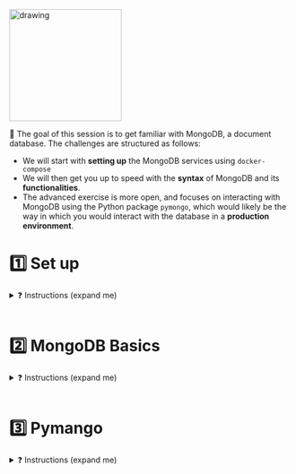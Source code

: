 <img src="https://wagon-public-datasets.s3.amazonaws.com/data-engineering/W2D2-nosql/mongodb.png" alt="drawing" width="200"/>


🎯 The goal of this session is to get familiar with MongoDB, a document database. The challenges are structured as follows:
- We will start with **setting up** the MongoDB services using `docker-compose`
- We will then get you up to speed with the **syntax** of MongoDB and its **functionalities**.
- The advanced exercise is more open, and focuses on interacting with MongoDB using the Python package `pymongo`, which would likely be the way in which you would interact with the database in a **production environment**.


# 1️⃣ Set up
<details>
<summary markdown='span'>❓ Instructions (expand me)</summary>

<br>

We will use 2 different images, one from `Mongo` and one from `Mongo Express`, which is an interactive lightweight Web-Based Administrative Tool 💻  to interact with the MongoDB Databases through the UI.


## MongoDB service
1 ❓ Add the following line: `version: '3.1'` to the top of the `docker-compose` file.

2 ❓ Add a new service named `mongo` with the following properties (use [dockerhub readme](https://hub.docker.com/_/mongo) to get syntax right):
- `image`: specify the name of the Docker image to use for the MongoDB instance and use version `6.0`
- `restart`: `always`
- `environment`:
  - specify the desired username and password for the MongoDB root user
- `volumes`:
  - specify the host directory `data/db` where you want to store the MongoDB data files and the corresponding directory `data/db` in the Docker container
- `ports`:
  - specify the host port and the container port that you want to use for accessing the MongoDB instance - use `27017`


☝️ This will create a Docker container for the MongoDB instance using the specified Docker image. 💡 The `restart` property specifies that the container should always be restarted if it stops. The `environment` section specifies the username and password for the MongoDB root user. The `volumes` section mounts the local directory where you want to store the MongoDB data files to the corresponding directory in the container. The `ports` section forwards the local port and the container port that you specified, allowing you to locally connect to the MongoDB instance.

## MongoDB Express service

3 ❓ In the `docker-compose.yml` file, add a new service named `mongo-express` with the following properties (use the [mongo-express-docker documentation](https://github.com/mongo-express/mongo-express-docker#configuration))
- `image`: specify the name of the Docker image to use for the MongoDB Express web interface and use version `1.0.0-alpha`
- `restart`: `always`
- `ports`:
  - specify the host port and the container port that you want to use for accessing the `mongo-express` web interface - use `8081`
- `environment`:
  - specify the username and password for the MongoDB root user
  - specify the URL of the MongoDB instance in the following format "mongodb://username:password@localhost:port/"
- `depends_on`:
  - the express service depends on the mongo service, make that explicit
## Get it up and running
4 ❓ Run
```bash
docker compose up
```
and visit `http://localhost:8081` after initialization

5 💡 The `docker exec` command allows you to run commands inside a Docker container. This allows us to interact with MongoDB inside the container. ❓ Run the following command, which will give you a bash shell inside your mongo container:

```bash
$ docker exec -it [CONTAINER NAME] /bin/bash
```

<details>
    <summary markdown='span'>💡 Hint</summary>
  💡 Use the container name of the mongo service, not of the mongo-express service. You want to interact with the database, not with the UI!
</details>
<br>

6 ❓ Run `mongosh` inside the container to interact with Mongo using your username and password (replace the values with the credentials that you used in the docker-compose file)
```bash
$ mongosh admin -u username -p password
```

🚀 You are now ready to interact with the database. You can run `help` to see which commands are available

</details>

<br>

# 2️⃣ MongoDB Basics

<details>
<summary markdown='span'>❓ Instructions (expand me)</summary>

<br>

<img src="https://www.mongodb.com/docs/manual/images/crud-annotated-mongodb-insertOne.bakedsvg.svg" width=400>

📚 First, take 5 min to scroll through the official [MongoDB vs. SQL comparison](https://www.mongodb.com/docs/manual/reference/sql-comparison/) tutorial

👉 Your turn!

**1 ❓ Switch** a database "food" (that doesn't exist yet)
```bash
$ use food
```

**2 ❓ Create** a collection 📁
```bash
db.createCollection("fruits")
```
✅ Verify in the CLI that database has been created.
✅ Verify also `Mongo-express` that the database has been created.

For the following questions, use the [documentation of MongoDB](https://www.mongodb.com/docs/manual/reference/method/) to find the right method to use per question.

<details>
    <summary markdown='span'>💡 Need help?</summary>
  💡 The answers can be found in the README of the answers subdirectory. But only use this as your last resort!
</details>
<br>

**3 ❓ Insert** the following list of documents into the fruits collection 📄
```bash
[
  {name: "apple", origin: "usa", price: 5},
  {name: "orange", origin: "italy", price: 3},
  {name: "orange", origin: "florida", price: 4},
  {name: "mango", origin: "malaysia", price: 3}
]
```

**4 ❓ Find** the all documents from the fruits collection
- 4.1: Find only the oranges
- 4.2: Try to do the same from mongo express UI with the Simple, then Advanced interface
- 4.2: Find only one specific item by its ID
- 💡 What happens when you try to query an item that does not exist in the db ?
- finally, take 3 min to read https://www.mongodb.com/docs/manual/tutorial/query-documents/


**5 ❓ Insert** another record, but now also containing the color, 💡 this is no problem for Mongodb due to it being **schemaless**
```bash
{ name: "apple", origin: "usa", price: 3, color: "red" }
```

**6 ❓ Update** the record you just inserted ☝️ by increasing its price to 4

**7 ❓ Count** the number of *documents* in the collection
- 💡 What happens when you try to query a country that does not exist in the db, e.g. `FRA`?

**8 ❓ Delete** all the fruits that are from Italy

**9 ❓ Drop** the entire collection 💥

👊 These exercises should have given you a good idea of some of the common operations that you can perform with MongoDB. It is time to work in a more production-ready environment!

</details>

<br>

# 3️⃣ Pymango

<details>
<summary markdown='span'>❓ Instructions (expand me)</summary>

## Setting up the db connection in Python
We will use the `pymongo` library to interact with the MongoDB database from Python 🐍.  The commands will be very similar, but by including in Python scripts we can structure our code better. There is already an outline of the functions that will need to be written, it is your job to create the logic for these functions 💪.

❓ Lets start by setting up the database connection in `app/pymongo_get_database.py`.
- Try to make `python -m app.pymongo_get_database` should run successfully

<details>
  <summary markdown='span'>💡 Hints</summary>

- Load correct username and password from the `.env` file (see `env-template` for the syntax) and use them in the connection string (instead of hardcoding) them. By loading them from a `.env` file and including that file in `.gitignore`, you are making sure to not store any credentials in `Git` 💀. The function `get_database` allows you to interact with the `restaurant` database, as specified in the return variable of the function.

 - client['restaurant'] ? The MongoClient class has a dictionary-like interface for accessing databases, which allows you to use the square brackets ([]) to access a specific database. In this case, the code is accessing the restaurant database by using client['restaurant']. If the restaurant database does not already exist, PyMongo will create it when it is first accessed.
</details>

🚀 Nice, you have set up the database connection using 🐍 and created a database called `restaurant`! We are now going to ingest documents into this database

## Inserting the documents
❓ Open `ingest.py` and follow instructions!
- 🧪 Test it with `python -m app.ingest`
- What happens when you run the `ingest_data` file multiple times?
- You can also check in mongo express whether the documents have been successfully inserted.

## Reading data
We are now ready to read the data from the database using python!
Good new, `pymongo` query syntax is extremely similar than that of `mongosh`.

❓ Work in the `app/query.py` file
- 🧪 Test it step by step with `python -m app.query` to understand how pymongo works!
- 💡 We advise you to set interactive breakpoints in your code or to use interactive session (ie, notebooks) to learn the pymongo syntax step by step!


🏁🚀 Congratulation on finishing these MongoDB exercises!

```bash
make test
git add .
git commit -m "pass 020101"
git push origin main
```

</details>
